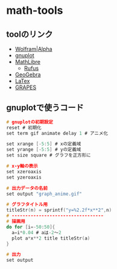 # math-tools

## toolのリンク

  - [Wolfram|Alpha](https://ja.wolframalpha.com/)
  - [gnuplot](http://www.gnuplot.info/)
  - [MathLibre](http://www.mathlibre.org/index-ja.html)
    - [Rufus](https://rufus.ie/ja/)
  - [GeoGebra](https://www.geogebra.org/?lang=ja)
  - [LaTex](https://ja.wikipedia.org/wiki/LaTeX)
  - [GRAPES](https://grapes-light.app/app)

## gnuplotで使うコード

```c
# gnuplotの初期設定
reset # 初期化
set term gif animate delay 1 # アニメ化

set xrange [-5:5] # xの定義域
set yrange [-5:5] # yの定義域
set size square # グラフを正方形に

# x-y軸の表示
set xzeroaxis
set yzeroaxis

# 出力データの名前
set output "graph_anime.gif"

# グラフタイトル用
titleStr(n) = sprintf("y=%2.2f*x**2",n)
# ----------------------------------
# 描画用
do for [i=-50:50]{
  a=i*0.04 # aは-2～2
  plot a*x**2 title titleStr(a)
}

# 出力
set output
```
